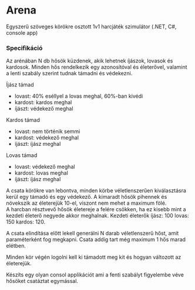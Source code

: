 # Arena
Egyszerű szöveges körökre osztott 1v1 harcjáték szimulátor (.NET, C#, console app)

### Specifikáció
Az arénában N db hősök küzdenek, akik lehetnek íjászok, lovasok és kardosok. Minden hős
rendelkezik egy azonosítóval és életerővel, valamint a lenti szabály szerint tudnak támadni és
védekezni.

Íjász támad
<ul>
    <li>lovast: 40% eséllyel a lovas meghal, 60%-ban kivédi</li>
    <li>kardost: kardos meghal</li>
    <li>íjászt: védekező meghal</li>
</ul>

Kardos támad
<ul>
    <li>lovast: nem történik semmi</li>
    <li>kardost: védekező meghal</li>
    <li>íjászt: íjász meghal</li>
</ul>

Lovas támad
<ul>
    <li>lovast: védekező meghal</li>
    <li>kardost: lovas meghal</li>
    <li>íjászt: íjász meghal</li>
</ul>

A csata körökre van lebontva, minden körbe véletlenszerűen kiválasztásra kerül egy támadó és egy
védekező. A kimaradt hősök pihennek és növekszik az életerejük 10-el, viszont nem mehet a
maximum fölé.</br>
A harcban résztvevő hősök életereje a felére csökken, ha ez kisebb mint a kezdeti életerő negyede
akkor meghalnak. Kezdeti életerők íjász: 100 lovas: 150 kardos: 120.</br>

A csata elindítása előtt lekell generálni N darab véletlenszerű hőst, amit paraméterként fog
megkapni. Csata addig tart még maximum 1 hős marad elétben.</br>

Minden kör végén logolni kell ki támadott meg kit és hogyan változott az életerejük.</br>

Készíts egy olyan consol applikációt ami a fenti szabályt figyelembe véve hősöket csatáztat
egymással. 
